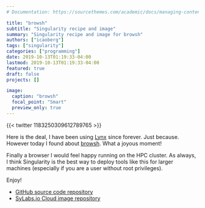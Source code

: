 ```yaml
---
# Documentation: https://sourcethemes.com/academic/docs/managing-content/

title: "browsh"
subtitle: "Singularity recipe and image"
summary: "Singularity recipe and image for browsh"
authors: ["icaoberg"]
tags: ["singularity"]
categories: ["programming"]
date: 2019-10-13T01:19:33-04:00
lastmod: 2019-10-13T01:19:33-04:00
featured: true
draft: false
projects: []

image:
  caption: "browsh"
  focal_point: "Smart"
  preview_only: true
---
```


{{< twitter 1183250309612789765 >}}

Here is the deal, I have been using [Lynx](http://lynx.browser.org/) since forever. Just because. However today I found about [browsh](https://www.brow.sh/). What a joyous moment!

Finally a browser I would feel happy running on the HPC cluster. As always, I think Singularity is the best way to deploy tools like this for larger machines (especially if you are a user without root privileges).

Enjoy!

* [GitHub source code repository](https://github.com/icaoberg/singularity-browsh)
* [SyLabs.io Cloud image repository](https://cloud.sylabs.io/library/icaoberg/default/browsh)
